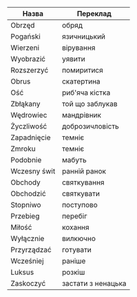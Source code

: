 
| Назва | Переклад |
| ---- | ---- |
| Obrzęd | обряд |
| Pogański | язичницький |
| Wierzeni | вірування |
| Wyobrazić | уявити |
| Rozszerzyć | помиритися |
| Obrus | скатертина |
| Ość | риб'яча кістка |
| Zbłąkany | той що заблукав |
| Wędrowiec | мандрівник |
| Życzliwość | доброзичловість |
| Zapadnięcie | темніє |
| Zmroku | темніє |
| Podobnie | мабуть |
| Wczesny świt | ранній ранок |
| Obchody | святкування |
| Obchodzić | святкувати |
| Stopniwo | поступово |
| Przebieg | перебіг |
| Miłość | кохання |
| Wyłącznie | вилкючно |
| Przyrządzać | готувати |
| Wcześniej | раніше |
| Luksus | розкіш |
| Zaskoczyć | застати з ненацька |
